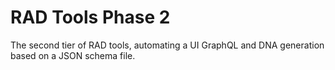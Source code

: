 # RAD Tools Phase 2
The second tier of RAD tools, automating a UI GraphQL and DNA generation based on a JSON schema file.
